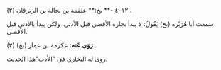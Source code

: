 ٤٠١٢ -** بخ:** علقمة بن بجالة بن الزبرقان (٢) .

سمعت أبا هُرَيْرة (بخ) يَقُولُ: لا يبدأ بجاره الأقصى قبل الأدنى، ولكن يبدأ بالأدنى قبل الأقصى.

**رَوَى عَنه:** عكرمة بن عمار (بخ) (٣) .

روى له البخاري في "الأدب"هذا الحديث.